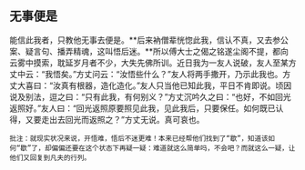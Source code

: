 ##  无事便是

能信此我者，只教他无事去便是。**后来衲僧辈恍惚此我，信认不真，又去参公案、疑言句、播弄精魂，这叫悟后迷。**所以傅大士之偈之铭遂尘阁不提，都向云雾中摸索，耽延岁月者不少，大失先佛所训。近日我为一友人说破，友人至某方丈中云：“我悟矣。”方丈问云：“汝悟些什么？”友人将两手撒开，乃示此我也。方丈大喜曰：“汝真有根器，造化造化。”友人只当他已知此我，平日不肯即说。顷因说及别法，逗之曰：“只有此我，有何别义？”方丈沉吟久之曰：“也好，不如回光返照好。”友人曰：“回光返照原要照见此我，见此我后，只要保任。如何既已认得，又要走出去回光而返照之？”方丈无说。真可哀也。

```xu
批注：就现实状况来说，开悟难，悟后不迷更难！本来已经帮他们找到了“歇”，知道该如何“歇”了，却偏偏还要在这个状态下再疑一疑：难道就这么简单吗，不会吧？而就这么一疑，让他们又回复到凡夫的行列。
```
